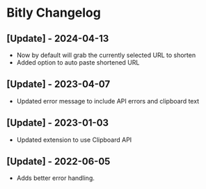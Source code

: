 # Bitly Changelog

## [Update] - 2024-04-13

- Now by default will grab the currently selected URL to shorten
- Added option to auto paste shortened URL

## [Update] - 2023-04-07

- Updated error message to include API errors and clipboard text

## [Update] - 2023-01-03

- Updated extension to use Clipboard API

## [Update] - 2022-06-05

- Adds better error handling.